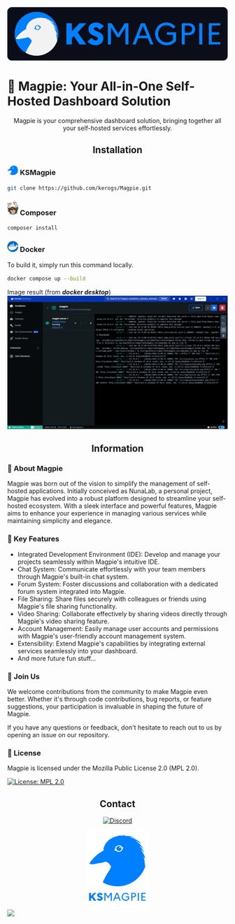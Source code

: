 <div align="center">
    <img alt="ksmagpie icon" src=".ksinf/image/banner_bck.png">
</div>


# 🚀 Magpie: Your All-in-One Self-Hosted Dashboard Solution

<p align="center">Magpie is your comprehensive dashboard solution, bringing together all your self-hosted services effortlessly.</p>

<h2 align="center">Installation</h2>

### <img alt="ksmagpie icon" src=".ksinf/icon/ksm.svg" width=25> KSMagpie
```bash
git clone https://github.com/kerogs/Magpie.git
```

### <img alt="composer icon" src=".ksinf/icon/composer.png" width=25> Composer
```bash
composer install
```

### <img alt="docker icon" src=".ksinf/icon/docker.png" width=25> Docker
To build it, simply run this command locally.
```bash
docker compose up --build
```

Image result (from ***docker desktop***)
![alt text](.ksinf/image/dockerDesktop.png)

<h2 align="center">Information</h2>

### 🌟 About Magpie
Magpie was born out of the vision to simplify the management of self-hosted applications. Initially conceived as NunaLab, a personal project, Magpie has evolved into a robust platform designed to streamline your self-hosted ecosystem. With a sleek interface and powerful features, Magpie aims to enhance your experience in managing various services while maintaining simplicity and elegance.

### 🔧 Key Features
- Integrated Development Environment (IDE): Develop and manage your projects seamlessly within Magpie's intuitive IDE.
- Chat System: Communicate effortlessly with your team members through Magpie's built-in chat system.
- Forum System: Foster discussions and collaboration with a dedicated forum system integrated into Magpie.
- File Sharing: Share files securely with colleagues or friends using Magpie's file sharing functionality.
- Video Sharing: Collaborate effectively by sharing videos directly through Magpie's video sharing feature.
- Account Management: Easily manage user accounts and permissions with Magpie's user-friendly account management system.
- Extensibility: Extend Magpie's capabilities by integrating external services seamlessly into your dashboard.
- And more future fun stuff...

### 🤝 Join Us
We welcome contributions from the community to make Magpie even better. Whether it's through code contributions, bug reports, or feature suggestions, your participation is invaluable in shaping the future of Magpie.

If you have any questions or feedback, don't hesitate to reach out to us by opening an issue on our repository.

### 📜 License
Magpie is licensed under the Mozilla Public License 2.0 (MPL 2.0).

[![License: MPL 2.0](https://img.shields.io/badge/License-MPL_2.0-brightgreen.svg)](https://opensource.org/licenses/MPL-2.0)

<h2 align="center">Contact</h2>

<div align="center">

[![Discord](https://img.shields.io/badge/Discord-5865F2?style=for-the-badge&logo=discord&logoColor=white)](https://discord.gg/2HGYSAjsWy)

</div>

<div align="center">
    <img alt="ksmagpie icon" src=".ksinf/image/badge-ksmagpie.png" width=140>
</div>

<img src = "https://contrib.rocks/image?repo=kerogs/magpie"/>